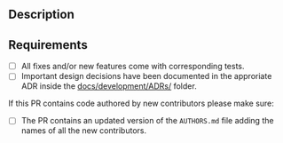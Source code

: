 <!--
Delete this comment and add a proper description of the changes contained in this PR. The text here will be used in the commit message since the approved PRs are always squash-merged. The preferred format is:

- PR Title: <type>[<scope>]: <one-line-summary>

    <type>:
        - build: Changes that affect the build system or external dependencies
        - ci: Changes to our CI configuration files and scripts
        - docs: Documentation only changes
        - feat: A new feature
        - fix: A bug fix
        - perf: A code change that improves performance
        - refactor: A code change that neither fixes a bug nor adds a feature
        - style: Changes that do not affect the meaning of the code
        - test: Adding missing tests or correcting existing tests

    <scope>: cartesian | eve | next | storage
    # ONLY if changes are limited to a specific subsytem

- PR Description:

    Description of the main changes with links to appropriate issues/documents/references/...
-->

## Description

## Requirements

- [ ] All fixes and/or new features come with corresponding tests.
- [ ] Important design decisions have been documented in the approriate ADR inside the [docs/development/ADRs/](docs/development/ADRs/Index.md) folder.

If this PR contains code authored by new contributors please make sure:

- [ ] The PR contains an updated version of the `AUTHORS.md` file adding the names of all the new contributors.


